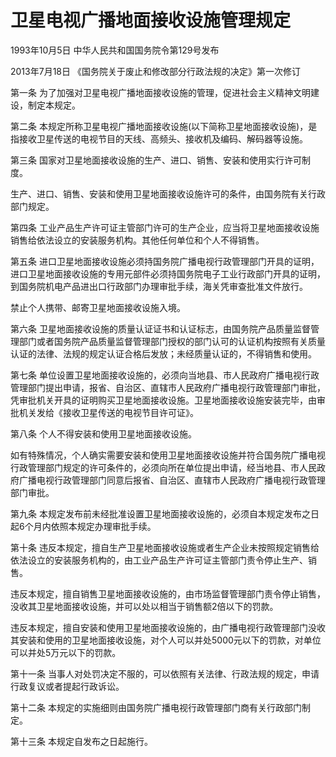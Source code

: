 # 卫星电视广播地面接收设施管理规定

1993年10月5日 中华人民共和国国务院令第129号发布　

2013年7月18日 《国务院关于废止和修改部分行政法规的决定》第一次修订　

第一条 为了加强对卫星电视广播地面接收设施的管理，促进社会主义精神文明建设，制定本规定。

第二条 本规定所称卫星电视广播地面接收设施(以下简称卫星地面接收设施)，是指接收卫星传送的电视节目的天线、高频头、接收机及编码、解码器等设施。

第三条 国家对卫星地面接收设施的生产、进口、销售、安装和使用实行许可制度。

生产、进口、销售、安装和使用卫星地面接收设施许可的条件，由国务院有关行政部门规定。

第四条 工业产品生产许可证主管部门许可的生产企业，应当将卫星地面接收设施销售给依法设立的安装服务机构。其他任何单位和个人不得销售。

第五条 进口卫星地面接收设施必须持国务院广播电视行政管理部门开具的证明，进口卫星地面接收设施的专用元部件必须持国务院电子工业行政部门开具的证明，到国务院机电产品进出口行政部门办理审批手续，海关凭审查批准文件放行。

禁止个人携带、邮寄卫星地面接收设施入境。

第六条 卫星地面接收设施的质量认证证书和认证标志，由国务院产品质量监督管理部门或者国务院产品质量监督管理部门授权的部门认可的认证机构按照有关质量认证的法律、法规的规定认证合格后发放；未经质量认证的，不得销售和使用。

第七条 单位设置卫星地面接收设施的，必须向当地县、市人民政府广播电视行政管理部门提出申请，报省、自治区、直辖市人民政府广播电视行政管理部门审批，凭审批机关开具的证明购买卫星地面接收设施。卫星地面接收设施安装完毕，由审批机关发给《接收卫星传送的电视节目许可证》。

第八条 个人不得安装和使用卫星地面接收设施。

如有特殊情况，个人确实需要安装和使用卫星地面接收设施并符合国务院广播电视行政管理部门规定的许可条件的，必须向所在单位提出申请，经当地县、市人民政府广播电视行政管理部门同意后报省、自治区、直辖市人民政府广播电视行政管理部门审批。

第九条 本规定发布前未经批准设置卫星地面接收设施的，必须自本规定发布之日起6个月内依照本规定办理审批手续。

第十条 违反本规定，擅自生产卫星地面接收设施或者生产企业未按照规定销售给依法设立的安装服务机构的，由工业产品生产许可证主管部门责令停止生产、销售。

违反本规定，擅自销售卫星地面接收设施的，由市场监督管理部门责令停止销售，没收其卫星地面接收设施，并可以处以相当于销售额2倍以下的罚款。

违反本规定，擅自安装和使用卫星地面接收设施的，由广播电视行政管理部门没收其安装和使用的卫星地面接收设施，对个人可以并处5000元以下的罚款，对单位可以并处5万元以下的罚款。

第十一条 当事人对处罚决定不服的，可以依照有关法律、行政法规的规定，申请行政复议或者提起行政诉讼。

第十二条 本规定的实施细则由国务院广播电视行政管理部门商有关行政部门制定。

第十三条 本规定自发布之日起施行。
